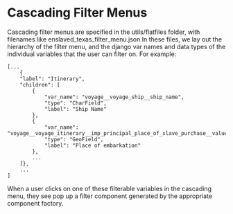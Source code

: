 # Cascading Filter Menus

Cascading filter menus are specified in the utils/flatfiles folder, with filenames like enslaved_texas_filter_menu.json In these files, we lay out the hierarchy of the filter menu, and the django var names and data types of the individual variables that the user can filter on. For example:

    [...
    	{
    	"label": "Itinerary",
    	"children": [
    		{
    			"var_name": "voyage__voyage_ship__ship_name",
    			"type": "CharField",
    			"label": "Ship Name"
    		},
    		{
    			"var_name": "voyage__voyage_itinerary__imp_principal_place_of_slave_purchase__value",
    			"type": "GeoField",
    			"label": "Place of embarkation"
    		},
    		...
    	]},
    	...
    ]

When a user clicks on one of these filterable variables in the cascading menu, they see pop up a filter component generated by the appropriate component factory.
